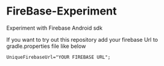 # FireBase-Experiment
Experiment with Firebase Android sdk

If you want to try out this repository add your firebase Url to gradle.properties file like below

<code>UniqueFirebaseUrl="YOUR FIREBASE URL";</code>
